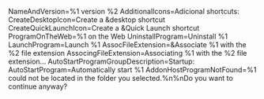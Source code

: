 NameAndVersion=%1 version %2
AdditionalIcons=Adicional shortcuts:
CreateDesktopIcon=Create a &desktop shortcut
CreateQuickLaunchIcon=Create a &Quick Launch shortcut
ProgramOnTheWeb=%1 on the Web
UninstallProgram=Uninstall %1
LaunchProgram=Launch %1
AssocFileExtension=&Associate %1 with the %2 file extension
AssocingFileExtension=Associating %1 with the %2 file extension...
AutoStartProgramGroupDescription=Startup:
AutoStartProgram=Automatically start %1
AddonHostProgramNotFound=%1 could not be located in the folder you selected.%n%nDo you want to continue anyway?
